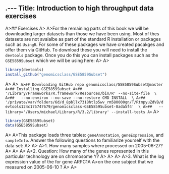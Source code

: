 .---
Title: Introduction to high throughput data exercises
---

A>## Exercises
A>
A>For the remaining parts of this book we will be downloading larger datasets than those we have been using. Most of thes datasets are not avaialbe as part of the standard R installation or packages such as `UsingR`. For some of these packages we have created pacakges and offer them via GitHub. To download these you will need to install the `devtools` package. Once you do this you can install packages such as the `GSE5859Subset` which we will be using here:
A>
A>
```r
library(devtools)
install_github("genomicsclass/GSE5859Subset")
```
A>
A>```
A>## Downloading GitHub repo genomicsclass/GSE5859Subset@master
A>## Installing GSE5859Subset
A>## '/Library/Frameworks/R.framework/Resources/bin/R' --no-site-file  \
A>##   --no-environ --no-save --no-restore CMD INSTALL  \
A>##   '/private/var/folders/6d/d_8pbllx7318htlp5wv_rm580000gn/T/RtmpyuZdVB/devtools124c175747679/genomicsclass-GSE5859Subset-8ada5f4'  \
A>##   --library='/Users/michael/Library/R/3.2/library' --install-tests
A>```
A>
```r
library(GSE5859Subset)
data(GSE5859Subset)
```
A>
A>This package loads three tables:  `geneAnnotation`, `geneExpression`, and `sampleInfo`. Answer the following questions to familiarize yourself with the data set:
A>
A>
A>1. How many samples where processed on 2005-06-27?
A>
A>
A>
A>2. Question: How many of the genes represented in this particular technology are on chromosome Y? 
A>
A>
A>
A>3.  What is the log expression value of the for gene ARPC1A
A>on the one subject that we measured on 2005-06-10 ?
A>
A>

